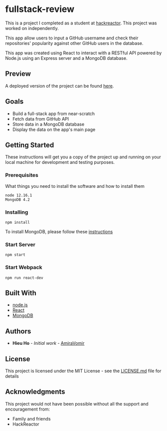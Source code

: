 # fullstack-review
This is a project I completed as a student at [hackreactor](http://hackreactor.com). This project was worked on independently.

This app allow users to input a GitHub username and check their repositories' popularity against other GitHub users in the database.

This app was created using React to interact with a RESTful API powered by Node.js using an Express server and a MongoDB database.

## Preview

A deployed version of the project can be found [here](https://hieus-repos-fetcher.herokuapp.com/).

## Goals

* Build a full-stack app from near-scratch
* Fetch data from GitHub API
* Store data in a MongoDB database
* Display the data on the app's main page

## Getting Started

These instructions will get you a copy of the project up and running on your local machine for development and testing purposes.

### Prerequisites

What things you need to install the software and how to install them

```
node 12.16.1
MongoDB 4.2
```

### Installing

```
npm install
```

To install MongoDB, please follow these [instructions](https://docs.mongodb.com/manual/tutorial/install-mongodb-on-ubuntu/)

### Start Server

```
npm start
```

### Start Webpack

```
npm run react-dev
```

## Built With

* [node.js](https://nodejs.org/en/)
* [React](https://reactjs.org/)
* [MongoDB](https://www.mongodb.com/)

## Authors

* **Hieu Ho** - *Initial work* - [AmiraVomir](https://github.com/AmiraVomir)

## License

This project is licensed under the MIT License - see the [LICENSE.md](LICENSE.md) file for details

## Acknowledgments

This project would not have been possible without all the support and encouragement from:

* Family and friends
* HackReactor
